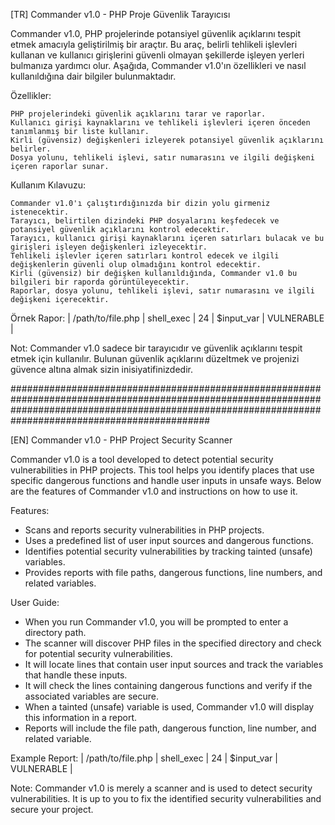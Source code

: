 [TR] Commander v1.0 - PHP Proje Güvenlik Tarayıcısı

Commander v1.0, PHP projelerinde potansiyel güvenlik açıklarını tespit etmek amacıyla geliştirilmiş bir araçtır. Bu araç, belirli tehlikeli işlevleri kullanan ve kullanıcı girişlerini güvenli olmayan şekillerde işleyen yerleri bulmanıza yardımcı olur. Aşağıda, Commander v1.0'ın özellikleri ve nasıl kullanıldığına dair bilgiler bulunmaktadır.

Özellikler:

    PHP projelerindeki güvenlik açıklarını tarar ve raporlar.
    Kullanıcı girişi kaynaklarını ve tehlikeli işlevleri içeren önceden tanımlanmış bir liste kullanır.
    Kirli (güvensiz) değişkenleri izleyerek potansiyel güvenlik açıklarını belirler.
    Dosya yolunu, tehlikeli işlevi, satır numarasını ve ilgili değişkeni içeren raporlar sunar.

Kullanım Kılavuzu:

    Commander v1.0'ı çalıştırdığınızda bir dizin yolu girmeniz istenecektir.
    Tarayıcı, belirtilen dizindeki PHP dosyalarını keşfedecek ve potansiyel güvenlik açıklarını kontrol edecektir.
    Tarayıcı, kullanıcı girişi kaynaklarını içeren satırları bulacak ve bu girişleri işleyen değişkenleri izleyecektir.
    Tehlikeli işlevler içeren satırları kontrol edecek ve ilgili değişkenlerin güvenli olup olmadığını kontrol edecektir.
    Kirli (güvensiz) bir değişken kullanıldığında, Commander v1.0 bu bilgileri bir raporda görüntüleyecektir.
    Raporlar, dosya yolunu, tehlikeli işlevi, satır numarasını ve ilgili değişkeni içerecektir.

Örnek Rapor:
    | /path/to/file.php | shell_exec | 24 | $input_var | VULNERABLE |

Not: Commander v1.0 sadece bir tarayıcıdır ve güvenlik açıklarını tespit etmek için kullanılır. Bulunan güvenlik açıklarını düzeltmek ve projenizi güvence altına almak sizin inisiyatifinizdedir.

############################################################################################################################################################################################################

[EN] Commander v1.0 - PHP Project Security Scanner

Commander v1.0 is a tool developed to detect potential security vulnerabilities in PHP projects. This tool helps you identify places that use specific dangerous functions and handle user inputs in unsafe ways. Below are the features of Commander v1.0 and instructions on how to use it.

Features:

- Scans and reports security vulnerabilities in PHP projects.
- Uses a predefined list of user input sources and dangerous functions.
- Identifies potential security vulnerabilities by tracking tainted (unsafe) variables.
- Provides reports with file paths, dangerous functions, line numbers, and related variables.

User Guide:

- When you run Commander v1.0, you will be prompted to enter a directory path.
- The scanner will discover PHP files in the specified directory and check for potential security vulnerabilities.
- It will locate lines that contain user input sources and track the variables that handle these inputs.
- It will check the lines containing dangerous functions and verify if the associated variables are secure.
- When a tainted (unsafe) variable is used, Commander v1.0 will display this information in a report.
- Reports will include the file path, dangerous function, line number, and related variable.

Example Report:
| /path/to/file.php | shell_exec | 24 | $input_var | VULNERABLE |

Note: Commander v1.0 is merely a scanner and is used to detect security vulnerabilities. It is up to you to fix the identified security vulnerabilities and secure your project.
